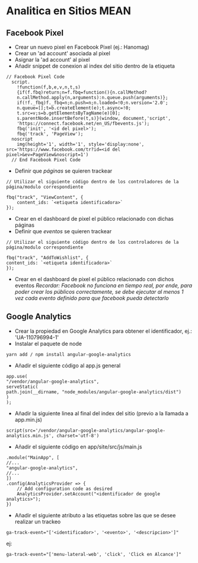 # Analitica en Sitios MEAN
## Facebook Pixel
- Crear un nuevo pixel en Facebook Pixel (ej.: Hanomag)
- Crear un 'ad account' asociada al pixel
- Asignar la 'ad account' al pixel
- Añadir snippet de conexion al index del sitio dentro de la etiqueta <head>
```
// Facebook Pixel Code
  script.
    !function(f,b,e,v,n,t,s)
    {if(f.fbq)return;n=f.fbq=function(){n.callMethod?
    n.callMethod.apply(n,arguments):n.queue.push(arguments)};
    if(!f._fbq)f._fbq=n;n.push=n;n.loaded=!0;n.version='2.0';
    n.queue=[];t=b.createElement(e);t.async=!0;
    t.src=v;s=b.getElementsByTagName(e)[0];
    s.parentNode.insertBefore(t,s)}(window, document,'script',
    'https://connect.facebook.net/en_US/fbevents.js');
    fbq('init', '<id del pixel>');
    fbq('track', 'PageView');
  noscript
    img(height='1', width='1', style='display:none', src='https://www.facebook.com/tr?id=<id del pixel>&ev=PageView&noscript=1')
  // End Facebook Pixel Code
```

- Definir que *páginas* se quieren trackear

```
// Utilizar el siguiente código dentro de los controladores de la página/modulo correspondiente

fbq("track", "ViewContent", {
	content_ids: `<etiqueta identificadora>`
});
```

- Crear en el dashboard de pixel el público relacionado con dichas páginas
- Definir que *eventos* se quieren trackear

```
// Utilizar el siguiente código dentro de los controladores de la página/modulo correspondiente

fbq("track", "AddToWishlist", {
content_ids: `<etiqueta identificadora>`
});
```

- Crear en el dashboard de pixel el público relacionado con dichos eventos
*Recordar: Facebook no funciona en tiempo real, por ende, para poder crear los públicos correctamente, se debe ejecutar al menos 1 vez cada evento definido para que facebook pueda detectarlo*


## Google Analytics
- Crear la propiedad en Google Analytics para obtener el identificador, ej.: 'UA-110796994-1'
- Instalar el paquete de node
```
yarn add / npm install angular-google-analytics
```

- Añadir el siguiente código al app.js general

```
app.use(
"/vendor/angular-google-analytics",
serveStatic(
path.join(__dirname, "node_modules/angular-google-analytics/dist")
)
);
```

- Añadir la siguiente linea al final del index del sitio (previo a la llamada a app.min.js)

```
script(src='/vendor/angular-google-analytics/angular-google-analytics.min.js', charset='utf-8')
```

- Añadir el siguiente código en app/site/src/js/main.js
```
.module("MainApp", [
//...
"angular-google-analytics",
//...
])
.config(AnalyticsProvider => {
	// Add configuration code as desired
	AnalyticsProvider.setAccount("<identificador de google analytics>");
})
```

- Añadir el siguiente atributo a las etiquetas sobre las que se desee realizar un trackeo
```
ga-track-event="['<identificador>', '<evento>', '<descripcion>']"
```
ej:
```
ga-track-event="['menu-lateral-web', 'click', 'Click en Alcance']"
```
